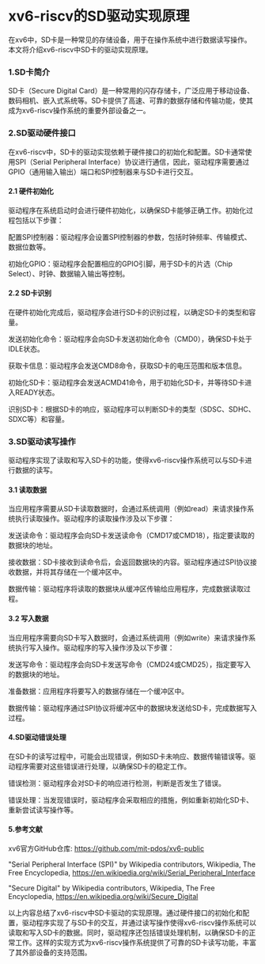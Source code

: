 # xv6-riscv的SD驱动实现原理

 

在xv6中，SD卡是一种常见的存储设备，用于在操作系统中进行数据读写操作。本文将介绍xv6-riscv中SD卡的驱动实现原理。



### 1.SD卡简介

SD卡（Secure Digital Card）是一种常用的闪存存储卡，广泛应用于移动设备、数码相机、嵌入式系统等。SD卡提供了高速、可靠的数据存储和传输功能，使其成为xv6-riscv操作系统的重要外部设备之一。

 

### 2.SD驱动硬件接口

在xv6-riscv中，SD卡的驱动实现依赖于硬件接口的初始化和配置。SD卡通常使用SPI（Serial Peripheral Interface）协议进行通信，因此，驱动程序需要通过GPIO（通用输入输出）端口和SPI控制器来与SD卡进行交互。

 

#### 2.1 硬件初始化

驱动程序在系统启动时会进行硬件初始化，以确保SD卡能够正确工作。初始化过程包括以下步骤：

 

配置SPI控制器：驱动程序会设置SPI控制器的参数，包括时钟频率、传输模式、数据位数等。

 

初始化GPIO：驱动程序会配置相应的GPIO引脚，用于SD卡的片选（Chip Select）、时钟、数据输入输出等控制。

 

#### 2.2 SD卡识别

在硬件初始化完成后，驱动程序会进行SD卡的识别过程，以确定SD卡的类型和容量。

 

发送初始化命令：驱动程序会向SD卡发送初始化命令（CMD0），确保SD卡处于IDLE状态。

 

获取卡信息：驱动程序会发送CMD8命令，获取SD卡的电压范围和版本信息。

 

初始化SD卡：驱动程序会发送ACMD41命令，用于初始化SD卡，并等待SD卡进入READY状态。

 

识别SD卡：根据SD卡的响应，驱动程序可以判断SD卡的类型（SDSC、SDHC、SDXC等）和容量。

 

### 3.SD驱动读写操作

驱动程序实现了读取和写入SD卡的功能，使得xv6-riscv操作系统可以与SD卡进行数据的读写。

 

#### 3.1 读取数据

当应用程序需要从SD卡读取数据时，会通过系统调用（例如read）来请求操作系统执行读取操作。驱动程序的读取操作涉及以下步骤：

 

发送读命令：驱动程序会向SD卡发送读命令（CMD17或CMD18），指定要读取的数据块的地址。

 

接收数据：SD卡接收到读命令后，会返回数据块的内容。驱动程序通过SPI协议接收数据，并将其存储在一个缓冲区中。

 

数据传输：驱动程序将读取的数据块从缓冲区传输给应用程序，完成数据读取过程。

 

#### 3.2 写入数据

当应用程序需要向SD卡写入数据时，会通过系统调用（例如write）来请求操作系统执行写入操作。驱动程序的写入操作涉及以下步骤：

 

发送写命令：驱动程序会向SD卡发送写命令（CMD24或CMD25），指定要写入的数据块的地址。

 

准备数据：应用程序将要写入的数据存储在一个缓冲区中。

 

数据传输：驱动程序通过SPI协议将缓冲区中的数据块发送给SD卡，完成数据写入过程。

 

#### 4.SD驱动错误处理

在SD卡的读写过程中，可能会出现错误，例如SD卡未响应、数据传输错误等。驱动程序需要对这些错误进行处理，以确保SD卡的稳定工作。

 

错误检测：驱动程序会对SD卡的响应进行检测，判断是否发生了错误。

 

错误处理：当发现错误时，驱动程序会采取相应的措施，例如重新初始化SD卡、重新尝试读写操作等。

 

#### 5.参考文献

xv6官方GitHub仓库: https://github.com/mit-pdos/xv6-public

"Serial Peripheral Interface (SPI)" by Wikipedia contributors, Wikipedia, The Free Encyclopedia, https://en.wikipedia.org/wiki/Serial_Peripheral_Interface

"Secure Digital" by Wikipedia contributors, Wikipedia, The Free Encyclopedia, https://en.wikipedia.org/wiki/Secure_Digital

以上内容总结了xv6-riscv中SD卡驱动的实现原理。通过硬件接口的初始化和配置，驱动程序实现了与SD卡的交互，并通过读写操作使得xv6-riscv操作系统可以读取和写入SD卡的数据。同时，驱动程序还包括错误处理机制，以确保SD卡的正常工作。这样的实现方式为xv6-riscv操作系统提供了可靠的SD卡读写功能，丰富了其外部设备的支持范围。